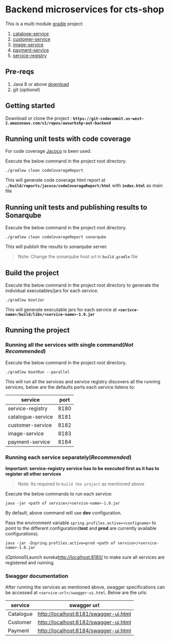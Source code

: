 # Backend microservices for cts-shop
This is a multi module [gradle](https://gradle.org/) project:

 1. [cataloge-service](/catalogue-service)
 2. [customer-service](/customer-service)
 3. [image-service](/image-service)
 4. [payment-service](/payment-service)
 5. [service-registry](/service-registry)

## Pre-reqs
1. Java 8 or above [download](https://www.oracle.com/java/technologies/javase-downloads.html)
2. git (*optional*)

## Getting started
Download or clone the project : **`https://git-codecommit.us-west-2.amazonaws.com/v1/repos/awswrkshp-aut-backend`**

## Running unit tests with code coverage
For code coverage [Jacoco](https://www.eclemma.org/jacoco/) is been used.

Execute the below command in the project root directory.
```
./gradlew clean codeCoverageReport
```
This will generate code coverage html report at **`./build/reports/jacoco/codeCoverageReport/html`** with **`index.html`** as main file

## Running unit tests and publishing results to Sonarqube

Execute the below command in the project root directory.
```
./gradlew clean codeCoverageReport sonarqube
```
This will publish the results to sonarqube server.
>Note: Change the sonarqube host url in **`build.gradle`** file

## Build the project
Execute the below command in the project root directory to generate the individual executables/jars for each service.
```
./gradlew bootJar
```
This will generate executable jars for each service at **`<serivce-name>/build/libs/<service-name>-1.0.jar`**

## Running the project

### Running all the services with single command(*Not Recommended*)
Execute the below command in the project root directory.
```
./gradlew bootRun --parallel
```

This will run all the services and service registry discovers all the running services, below are the defaults ports each service listens to:

service | port
----|-----
service-registry | 8180
catalogue-service | 8181
customer-service | 8182
image-service | 8183
payment-service | 8184

### Running each service separately(*Recommended*)

**Important: service-registry service has to be executed first as it has to register all other services**
> Note: Its required to `build the project` as mentioned above

Execute the below commands to run each service:
```
java -jar <path of service>/<service-name>-1.0.jar
```

By default, above command will use **dev** configuration.

Pass the environment variable `spring.profiles.active=<configname>` to point to the different configuration(**test** and **prod** are currently available configurations).
```
java -jar -Dspring.profiles.active=prod <path of service>/<service-name>-1.0.jar
```

(*Optional*)Launch eureka[http://localhost:8180/](http://localhost:8180/) to make sure all services are registered and running.

### Swagger documentation

After running the services as mentioned above, swagger specifications can be accessed at `<service-url>/swagger-ui.html`. Below are the urls:

service | swagger url
----|-----
Catalogue | [http://localhost:8181/swagger-ui.html](http://localhost:8181/swagger-ui.html)
Customer | [http://localhost:8182/swagger-ui.html](http://localhost:8182/swagger-ui.html)
Payment | [http://localhost:8184/swagger-ui.html](http://localhost:8184/swagger-ui.html)
